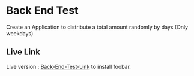 # Back End Test

Create an Application to distribute a total amount randomly by days (Only weekdays)

## Live Link

Live version : [Back-End-Test-Link](https://mystagin.website/test2019/backend-test-1/) to install foobar.
